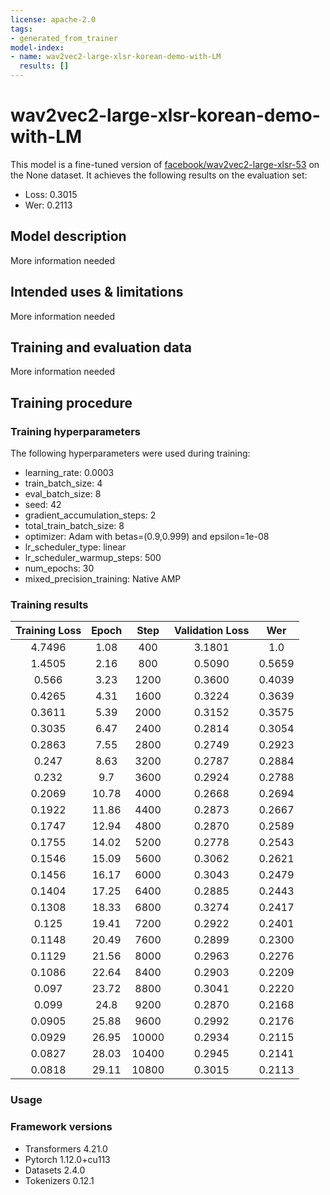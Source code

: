 ```yaml
---
license: apache-2.0
tags:
- generated_from_trainer
model-index:
- name: wav2vec2-large-xlsr-korean-demo-with-LM
  results: []
---
```


<!-- This model card has been generated automatically according to the information the Trainer had access to. You
should probably proofread and complete it, then remove this comment. -->

# wav2vec2-large-xlsr-korean-demo-with-LM

This model is a fine-tuned version of [facebook/wav2vec2-large-xlsr-53](https://huggingface.co/facebook/wav2vec2-large-xlsr-53) on the None dataset.
It achieves the following results on the evaluation set:
- Loss: 0.3015
- Wer: 0.2113

## Model description

More information needed

## Intended uses & limitations

More information needed

## Training and evaluation data

More information needed

## Training procedure

### Training hyperparameters

The following hyperparameters were used during training:
- learning_rate: 0.0003
- train_batch_size: 4
- eval_batch_size: 8
- seed: 42
- gradient_accumulation_steps: 2
- total_train_batch_size: 8
- optimizer: Adam with betas=(0.9,0.999) and epsilon=1e-08
- lr_scheduler_type: linear
- lr_scheduler_warmup_steps: 500
- num_epochs: 30
- mixed_precision_training: Native AMP

### Training results

| Training Loss | Epoch | Step  | Validation Loss | Wer    |
|:-------------:|:-----:|:-----:|:---------------:|:------:|
| 4.7496        | 1.08  | 400   | 3.1801          | 1.0    |
| 1.4505        | 2.16  | 800   | 0.5090          | 0.5659 |
| 0.566         | 3.23  | 1200  | 0.3600          | 0.4039 |
| 0.4265        | 4.31  | 1600  | 0.3224          | 0.3639 |
| 0.3611        | 5.39  | 2000  | 0.3152          | 0.3575 |
| 0.3035        | 6.47  | 2400  | 0.2814          | 0.3054 |
| 0.2863        | 7.55  | 2800  | 0.2749          | 0.2923 |
| 0.247         | 8.63  | 3200  | 0.2787          | 0.2884 |
| 0.232         | 9.7   | 3600  | 0.2924          | 0.2788 |
| 0.2069        | 10.78 | 4000  | 0.2668          | 0.2694 |
| 0.1922        | 11.86 | 4400  | 0.2873          | 0.2667 |
| 0.1747        | 12.94 | 4800  | 0.2870          | 0.2589 |
| 0.1755        | 14.02 | 5200  | 0.2778          | 0.2543 |
| 0.1546        | 15.09 | 5600  | 0.3062          | 0.2621 |
| 0.1456        | 16.17 | 6000  | 0.3043          | 0.2479 |
| 0.1404        | 17.25 | 6400  | 0.2885          | 0.2443 |
| 0.1308        | 18.33 | 6800  | 0.3274          | 0.2417 |
| 0.125         | 19.41 | 7200  | 0.2922          | 0.2401 |
| 0.1148        | 20.49 | 7600  | 0.2899          | 0.2300 |
| 0.1129        | 21.56 | 8000  | 0.2963          | 0.2276 |
| 0.1086        | 22.64 | 8400  | 0.2903          | 0.2209 |
| 0.097         | 23.72 | 8800  | 0.3041          | 0.2220 |
| 0.099         | 24.8  | 9200  | 0.2870          | 0.2168 |
| 0.0905        | 25.88 | 9600  | 0.2992          | 0.2176 |
| 0.0929        | 26.95 | 10000 | 0.2934          | 0.2115 |
| 0.0827        | 28.03 | 10400 | 0.2945          | 0.2141 |
| 0.0818        | 29.11 | 10800 | 0.3015          | 0.2113 |


### Usage




### Framework versions

- Transformers 4.21.0
- Pytorch 1.12.0+cu113
- Datasets 2.4.0
- Tokenizers 0.12.1
